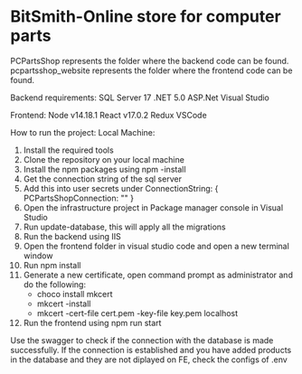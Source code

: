 # BitSmith-Online store for computer parts

PCPartsShop represents the folder where the backend code can be found.
pcpartsshop_website represents the folder where the frontend code can be found.

Backend requirements:
SQL Server 17
.NET 5.0
ASP.Net
Visual Studio

Frontend:
Node v14.18.1
React v17.0.2
Redux
VSCode

How to run the project:
Local Machine:
1. Install the required tools
2. Clone the repository on your local machine
3. Install the npm packages using npm -install
4. Get the connection string of the sql server
5. Add this into user secrets under ConnectionString: { PCPartsShopConnection: "" }
6. Open the infrastructure project in Package manager console in Visual Studio
7. Run update-database, this will apply all the migrations
8. Run the backend using IIS
9. Open the frontend folder in visual studio code and open a new terminal window
10. Run npm install
11. Generate a new certificate, open command prompt as administrator and do the following:
    - choco install mkcert
    - mkcert -install
    - mkcert -cert-file cert.pem -key-file key.pem localhost
12. Run the frontend using npm run start

Use the swagger to check if the connection with the database is made successfully.
If the connection is established and you have added products in the database and they are not diplayed on FE, check the configs of .env
